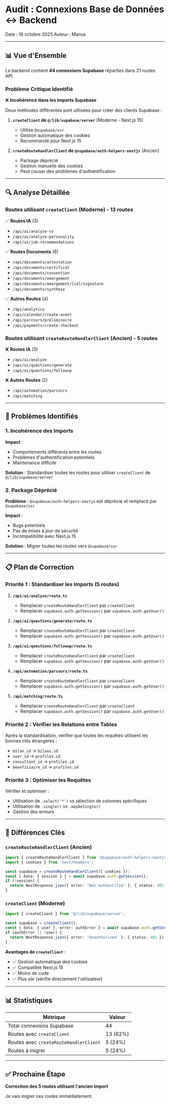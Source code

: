 # Audit : Connexions Base de Données ↔ Backend

Date : 16 octobre 2025
Auteur : Manus

---

## 📊 Vue d'Ensemble

Le backend contient **44 connexions Supabase** réparties dans 21 routes API.

### Problème Critique Identifié

❌ **Incohérence dans les imports Supabase**

Deux méthodes différentes sont utilisées pour créer des clients Supabase :

1. **`createClient` de `@/lib/supabase/server`** (Moderne - Next.js 15)
   - Utilise `@supabase/ssr`
   - Gestion automatique des cookies
   - Recommandé pour Next.js 15

2. **`createRouteHandlerClient` de `@supabase/auth-helpers-nextjs`** (Ancien)
   - Package déprécié
   - Gestion manuelle des cookies
   - Peut causer des problèmes d'authentification

---

## 🔍 Analyse Détaillée

### Routes utilisant `createClient` (Moderne) - 13 routes

✅ **Routes IA** (3)
- `/api/ai/analyze-cv`
- `/api/ai/analyze-personality`
- `/api/ai/job-recommendations`

✅ **Routes Documents** (6)
- `/api/documents/attestation`
- `/api/documents/certificat`
- `/api/documents/convention`
- `/api/documents/emargement`
- `/api/documents/emargement/[id]/signature`
- `/api/documents/synthese`

✅ **Autres Routes** (4)
- `/api/analytics`
- `/api/calendar/create-event`
- `/api/parcours/preliminaire`
- `/api/payments/create-checkout`

### Routes utilisant `createRouteHandlerClient` (Ancien) - 5 routes

❌ **Routes IA** (3)
- `/api/ai/analyze`
- `/api/ai/questions/generate`
- `/api/ai/questions/followup`

❌ **Autres Routes** (2)
- `/api/automation/parcours`
- `/api/matching`

---

## 🚨 Problèmes Identifiés

### 1. Incohérence des Imports

**Impact** :
- Comportements différents entre les routes
- Problèmes d'authentification potentiels
- Maintenance difficile

**Solution** :
Standardiser toutes les routes pour utiliser `createClient` de `@/lib/supabase/server`

### 2. Package Déprécié

**Problème** :
`@supabase/auth-helpers-nextjs` est déprécié et remplacé par `@supabase/ssr`

**Impact** :
- Bugs potentiels
- Pas de mises à jour de sécurité
- Incompatibilité avec Next.js 15

**Solution** :
Migrer toutes les routes vers `@supabase/ssr`

---

## 📋 Plan de Correction

### Priorité 1 : Standardiser les Imports (5 routes)

1. **`/api/ai/analyze/route.ts`**
   - Remplacer `createRouteHandlerClient` par `createClient`
   - Remplacer `supabase.auth.getSession()` par `supabase.auth.getUser()`

2. **`/api/ai/questions/generate/route.ts`**
   - Remplacer `createRouteHandlerClient` par `createClient`
   - Remplacer `supabase.auth.getSession()` par `supabase.auth.getUser()`

3. **`/api/ai/questions/followup/route.ts`**
   - Remplacer `createRouteHandlerClient` par `createClient`
   - Remplacer `supabase.auth.getSession()` par `supabase.auth.getUser()`

4. **`/api/automation/parcours/route.ts`**
   - Remplacer `createRouteHandlerClient` par `createClient`
   - Remplacer `supabase.auth.getSession()` par `supabase.auth.getUser()`

5. **`/api/matching/route.ts`**
   - Remplacer `createRouteHandlerClient` par `createClient`
   - Remplacer `supabase.auth.getSession()` par `supabase.auth.getUser()`

### Priorité 2 : Vérifier les Relations entre Tables

Après la standardisation, vérifier que toutes les requêtes utilisent les bonnes clés étrangères :
- `bilan_id` → `bilans.id`
- `user_id` → `profiles.id`
- `consultant_id` → `profiles.id`
- `beneficiaire_id` → `profiles.id`

### Priorité 3 : Optimiser les Requêtes

Vérifier et optimiser :
- Utilisation de `.select('*')` vs sélection de colonnes spécifiques
- Utilisation de `.single()` vs `.maybeSingle()`
- Gestion des erreurs

---

## 🎯 Différences Clés

### `createRouteHandlerClient` (Ancien)

```typescript
import { createRouteHandlerClient } from '@supabase/auth-helpers-nextjs';
import { cookies } from 'next/headers';

const supabase = createRouteHandlerClient({ cookies });
const { data: { session } } = await supabase.auth.getSession();
if (!session) {
  return NextResponse.json({ error: 'Non authentifié' }, { status: 401 });
}
```

### `createClient` (Moderne)

```typescript
import { createClient } from '@/lib/supabase/server';

const supabase = createClient();
const { data: { user }, error: authError } = await supabase.auth.getUser();
if (authError || !user) {
  return NextResponse.json({ error: 'Unauthorized' }, { status: 401 });
}
```

**Avantages de `createClient`** :
- ✅ Gestion automatique des cookies
- ✅ Compatible Next.js 15
- ✅ Moins de code
- ✅ Plus sûr (vérifie directement l'utilisateur)

---

## 📊 Statistiques

| Métrique | Valeur |
|----------|--------|
| Total connexions Supabase | 44 |
| Routes avec `createClient` | 13 (62%) |
| Routes avec `createRouteHandlerClient` | 5 (24%) |
| Routes à migrer | 5 (24%) |

---

## ✅ Prochaine Étape

**Correction des 5 routes utilisant l'ancien import**

Je vais migrer ces routes immédiatement.

